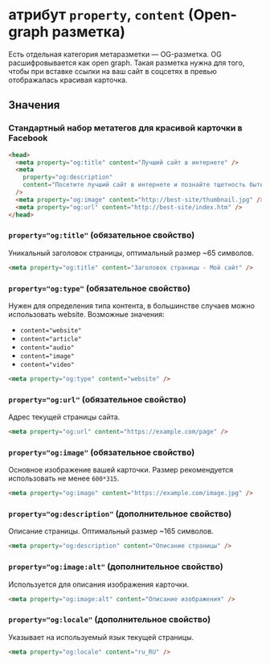 # атрибут `property`, `content` (Open-graph разметка)

Есть отдельная категория метаразметки — OG-разметка. OG расшифровывается как open graph. Такая разметка нужна для того, чтобы при вставке ссылки на ваш сайт в соцсетях в превью отображалась красивая карточка.

## Значения

### Стандартный набор метатегов для красивой карточки в Facebook

```html
<head>
  <meta property="og:title" content="Лучший сайт в интернете" />
  <meta
    property="og:description"
    content="Посетите лучший сайт в интернете и познайте тщетность бытия"
  />
  <meta property="og:image" content="http://best-site/thumbnail.jpg" />
  <meta property="og:url" content="http://best-site/index.htm" />
</head>
```

### `property="og:title"` (обязательное свойство)

Уникальный заголовок страницы, оптимальный размер ~65 символов.

```html
<meta property="og:title" content="Заголовок страницы - Мой сайт" />
```

### `property="og:type"` (обязательное свойство)

Нужен для определения типа контента, в большинстве случаев можно использовать website. Возможные значения:

- `content="website"`
- `content="article"`
- `content="audio"`
- `content="image"`
- `content="video"`

```html
<meta property="og:type" content="website" />
```

### `property="og:url"` (обязательное свойство)

Адрес текущей страницы сайта.

```html
<meta property="og:url" content="https://example.com/page" />
```

### `property="og:image"` (обязательное свойство)

Основное изображение вашей карточки. Размер рекомендуется использовать не менее `600*315`.

```html
<meta property="og:image" content="https://example.com/image.jpg" />
```

### `property="og:description"` (дополнительное свойство)

Описание страницы. Оптимальный размер ~165 символов.

```html
<meta property="og:description" content="Описание страницы" />
```

### `property="og:image:alt"` (дополнительное свойство)

Используется для описания изображения карточки.

```html
<meta property="og:image:alt" content="Описание изображения" />
```

### `property="og:locale"` (дополнительное свойство)

Указывает на используемый язык текущей страницы.

```html
<meta property="og:locale" content="ru_RU" />
```
